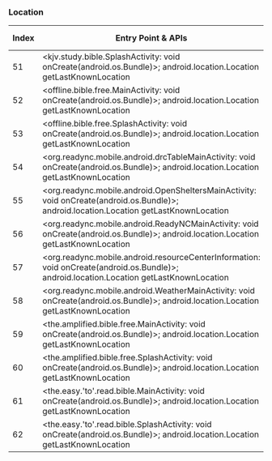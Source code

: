 ### Location
| Index | Entry Point & APIs | Screen shot | Resource id | Label |
| ------------- | ------------- | ------------- |-------------|-------------|
| 51 | <kjv.study.bible.SplashActivity: void onCreate(android.os.Bundle)>; android.location.Location getLastKnownLocation | ![](D:\COSMOS\output\py\Play_win8\Books_Reference\kjv.study.bible\kjv.study.bible.SplashActivity.png) |  | |
| 52 | <offline.bible.free.MainActivity: void onCreate(android.os.Bundle)>; android.location.Location getLastKnownLocation | ![](D:\COSMOS\output\py\Play_win8\Books_Reference\offline.bible.free\offline.bible.free.MainActivity.png) |  | |
| 53 | <offline.bible.free.SplashActivity: void onCreate(android.os.Bundle)>; android.location.Location getLastKnownLocation | ![](D:\COSMOS\output\py\Play_win8\Books_Reference\offline.bible.free\offline.bible.free.SplashActivity.png) |  | |
| 54 | <org.readync.mobile.android.drcTableMainActivity: void onCreate(android.os.Bundle)>; android.location.Location getLastKnownLocation | ![](D:\COSMOS\output\py\Play_win8\Books_Reference\org.readync.mobile.android\org.readync.mobile.android.drcTableMainActivity.png) |  | |
| 55 | <org.readync.mobile.android.OpenSheltersMainActivity: void onCreate(android.os.Bundle)>; android.location.Location getLastKnownLocation | ![](D:\COSMOS\output\py\Play_win8\Books_Reference\org.readync.mobile.android\org.readync.mobile.android.OpenSheltersMainActivity.png) |  | |
| 56 | <org.readync.mobile.android.ReadyNCMainActivity: void onCreate(android.os.Bundle)>; android.location.Location getLastKnownLocation | ![](D:\COSMOS\output\py\Play_win8\Books_Reference\org.readync.mobile.android\org.readync.mobile.android.ReadyNCMainActivity.png) |  | |
| 57 | <org.readync.mobile.android.resourceCenterInformation: void onCreate(android.os.Bundle)>; android.location.Location getLastKnownLocation | ![](D:\COSMOS\output\py\Play_win8\Books_Reference\org.readync.mobile.android\org.readync.mobile.android.resourceCenterInformation.png) |  | |
| 58 | <org.readync.mobile.android.WeatherMainActivity: void onCreate(android.os.Bundle)>; android.location.Location getLastKnownLocation | ![](D:\COSMOS\output\py\Play_win8\Books_Reference\org.readync.mobile.android\org.readync.mobile.android.WeatherMainActivity.png) |  | |
| 59 | <the.amplified.bible.free.MainActivity: void onCreate(android.os.Bundle)>; android.location.Location getLastKnownLocation | ![](D:\COSMOS\output\py\Play_win8\Books_Reference\the.amplified.bible.free\the.amplified.bible.free.MainActivity.png) |  | |
| 60 | <the.amplified.bible.free.SplashActivity: void onCreate(android.os.Bundle)>; android.location.Location getLastKnownLocation | ![](D:\COSMOS\output\py\Play_win8\Books_Reference\the.amplified.bible.free\the.amplified.bible.free.SplashActivity.png) |  | |
| 61 | <the.easy.'to'.read.bible.MainActivity: void onCreate(android.os.Bundle)>; android.location.Location getLastKnownLocation | ![](D:\COSMOS\output\py\Play_win8\Books_Reference\the.easy.to.read.bible\the.easy.to.read.bible.MainActivity.png) |  | |
| 62 | <the.easy.'to'.read.bible.SplashActivity: void onCreate(android.os.Bundle)>; android.location.Location getLastKnownLocation | ![](D:\COSMOS\output\py\Play_win8\Books_Reference\the.easy.to.read.bible\the.easy.to.read.bible.SplashActivity.png) |  | |
